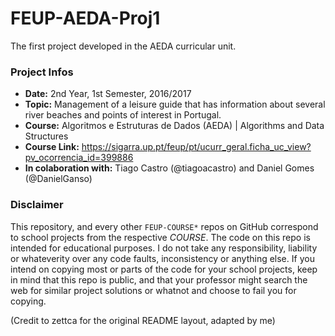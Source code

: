 # FEUP-AEDA-Proj1
The first project developed in the AEDA curricular unit.

### Project Infos
* **Date:** 2nd Year, 1st Semester, 2016/2017
* **Topic:** Management of a leisure guide that has information about several river beaches and points of interest in Portugal.
* **Course:** Algoritmos e Estruturas de Dados (AEDA) | Algorithms and Data Structures
* **Course Link:** https://sigarra.up.pt/feup/pt/ucurr_geral.ficha_uc_view?pv_ocorrencia_id=399886
* **In colaboration with:** Tiago Castro (@tiagoacastro) and Daniel Gomes (@DanielGanso)


### Disclaimer
This repository, and every other `FEUP-COURSE*` repos on GitHub correspond to school projects from the respective *COURSE*. The code on this repo is intended for educational purposes. I do not take any responsibility, liability or whateverity over any code faults, inconsistency or anything else. If you intend on copying most or parts of the code for your school projects, keep in mind that this repo is public, and that your professor might search the web for similar project solutions or whatnot and choose to fail you for copying.

(Credit to zettca for the original README layout, adapted by me)
